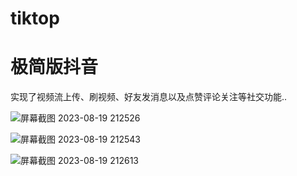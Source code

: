 # tiktop
# 极简版抖音
实现了视频流上传、刷视频、好友发消息以及点赞评论关注等社交功能..

![屏幕截图 2023-08-19 212526](https://github.com/dodobird233/tiktop/assets/86880754/98bf9ffe-c29e-4f35-8d26-5c4188635a96)


![屏幕截图 2023-08-19 212543](https://github.com/dodobird233/tiktop/assets/86880754/b9303e5b-dbf2-4e3f-8f8b-1721bc53762d)


![屏幕截图 2023-08-19 212613](https://github.com/dodobird233/tiktop/assets/86880754/9bcb4e73-304b-4438-914f-5191aa7ec0f7)
